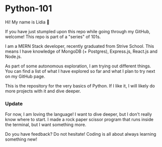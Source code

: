 # Python-101
Hi! My name is Lidia 👋

If you have just stumpled upon this repo while going through my GitHub, welcome! 
This repo is part of a "series" of 101s. 

I am a MERN Stack developer, recently graduated from Strive School. This means I have knowledge of MongoDB (+ Postgres), Express.js, React.js and Node.js.

As part of some autonomous exploration, I am trying out different things. You can find a list of what I have explored so far and what I plan to try next on my GitHub page. 

This is the repository for the very basics of Python. If I like it, I will likely do more projects with it and dive deeper. 

### Update

For now, I am loving the language! I want to dive deeper, but I don't really know where to start. I made a rock paper scissor program that runs inside the terminal, but I want something more. 

Do you have feedback? Do not hesitate! Coding is all about always learning something new!
